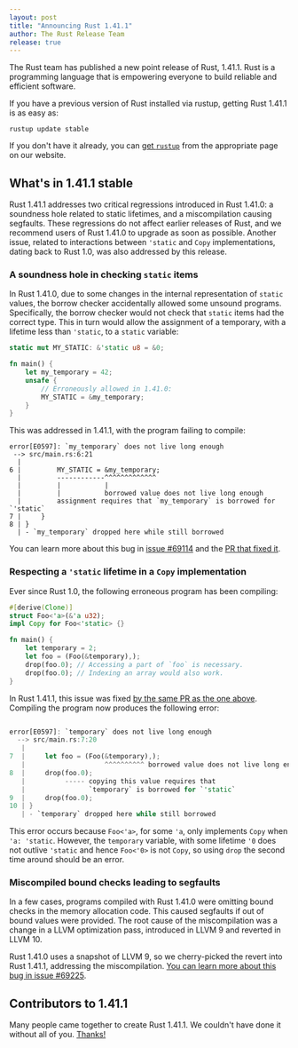 ```yaml
---
layout: post
title: "Announcing Rust 1.41.1"
author: The Rust Release Team
release: true
---
```


The Rust team has published a new point release of Rust, 1.41.1.
Rust is a programming language that is empowering everyone to build reliable and efficient software.

If you have a previous version of Rust installed via rustup, getting Rust 1.41.1 is as easy as:

```console
rustup update stable
```

If you don't have it already, you can [get `rustup`][install] from the appropriate page on our website.

[install]: https://www.rust-lang.org/tools/install

## What's in 1.41.1 stable

Rust 1.41.1 addresses two critical regressions introduced in Rust 1.41.0:
a soundness hole related to static lifetimes, and a miscompilation causing segfaults.
These regressions do not affect earlier releases of Rust,
and we recommend users of Rust 1.41.0 to upgrade as soon as possible.
Another issue, related to interactions between `'static` and `Copy` implementations,
dating back to Rust 1.0, was also addressed by this release.

### A soundness hole in checking `static` items

In Rust 1.41.0, due to some changes in the internal representation of `static` values,
the borrow checker accidentally allowed some unsound programs.
Specifically, the borrow checker would not check that `static` items had the correct type.
This in turn would allow the assignment of a temporary,
with a lifetime less than `'static`, to a `static` variable:

```rust
static mut MY_STATIC: &'static u8 = &0;

fn main() {
    let my_temporary = 42;
    unsafe {
        // Erroneously allowed in 1.41.0:
        MY_STATIC = &my_temporary;
    }
}
```

This was addressed in 1.41.1, with the program failing to compile:
```
error[E0597]: `my_temporary` does not live long enough
 --> src/main.rs:6:21
  |
6 |         MY_STATIC = &my_temporary;
  |         ------------^^^^^^^^^^^^^
  |         |           |
  |         |           borrowed value does not live long enough
  |         assignment requires that `my_temporary` is borrowed for `'static`
7 |     }
8 | }
  | - `my_temporary` dropped here while still borrowed

```

You can learn more about this bug in [issue #69114][69114] and the [PR that fixed it][pr_69145].

[69114]: https://github.com/rust-lang/rust/issues/69114
[pr_69145]: https://github.com/rust-lang/rust/pull/69145

### Respecting a `'static` lifetime in a `Copy` implementation

[1.40.0_post]: https://blog.rust-lang.org/2019/12/19/Rust-1.40.0.html#borrow-check-migration-warnings-are-hard-errors-in-rust-2015

Ever since Rust 1.0, the following erroneous program has been compiling:

```rust
#[derive(Clone)]
struct Foo<'a>(&'a u32);
impl Copy for Foo<'static> {}

fn main() {
    let temporary = 2;
    let foo = (Foo(&temporary),);
    drop(foo.0); // Accessing a part of `foo` is necessary.
    drop(foo.0); // Indexing an array would also work.
}
```

In Rust 1.41.1, this issue was fixed [by the same PR as the one above][pr_69145].
Compiling the program now produces the following error:

```rust

error[E0597]: `temporary` does not live long enough
  --> src/main.rs:7:20
   |
7  |     let foo = (Foo(&temporary),);
   |                    ^^^^^^^^^^ borrowed value does not live long enough
8  |     drop(foo.0);
   |          ----- copying this value requires that
   |                `temporary` is borrowed for `'static`
9  |     drop(foo.0);
10 | }
   | - `temporary` dropped here while still borrowed
```

This error occurs because `Foo<'a>`, for some `'a`, only implements `Copy` when `'a: 'static`.
However, the `temporary` variable,
with some lifetime `'0` does not outlive `'static` and hence `Foo<'0>` is not `Copy`,
so using `drop` the second time around should be an error.

### Miscompiled bound checks leading to segfaults

In a few cases, programs compiled with Rust 1.41.0 were omitting bound checks in the memory allocation code.
This caused segfaults if out of bound values were provided.
The root cause of the miscompilation was a change in a LLVM optimization pass,
introduced in LLVM 9 and reverted in LLVM 10.

Rust 1.41.0 uses a snapshot of LLVM 9, so we cherry-picked the revert into Rust 1.41.1,
addressing the miscompilation. [You can learn more about this bug in issue #69225][69225].

[69225]: https://github.com/rust-lang/rust/issues/69225

## Contributors to 1.41.1

Many people came together to create Rust 1.41.1.
We couldn't have done it without all of you. [Thanks!](https://thanks.rust-lang.org/rust/1.41.1/)
